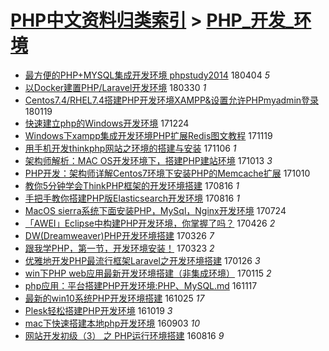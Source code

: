 [PHP中文资料归类索引](../README.md) > [PHP_开发_环境](PHP_开发_环境.md)
====
- [最方便的PHP+MYSQL集成开发环境 phpstudy2014](http://jkwz.applinzi.com/ittc/7088237807594374154.html#%E6%9C%80%E6%96%B9%E4%BE%BF%E7%9A%84PHP%2BMYSQL%E9%9B%86%E6%88%90%E5%BC%80%E5%8F%91%E7%8E%AF%E5%A2%83+phpstudy2014) 180404 *5* 
- [以Docker建置PHP/Laravel开发环境](http://jkwz.applinzi.com/ittc/7086219372580570122.html#%E4%BB%A5Docker%E5%BB%BA%E7%BD%AEPHP%2FLaravel%E5%BC%80%E5%8F%91%E7%8E%AF%E5%A2%83) 180330 *1* 
- [Centos7.4/RHEL7.4搭建PHP开发环境XAMPP&amp;设置允许PHPmyadmin登录](http://jkwz.applinzi.com/ittc/7060315221296415760.html#Centos7.4%2FRHEL7.4%E6%90%AD%E5%BB%BAPHP%E5%BC%80%E5%8F%91%E7%8E%AF%E5%A2%83XAMPP%26amp%3B%E8%AE%BE%E7%BD%AE%E5%85%81%E8%AE%B8PHPmyadmin%E7%99%BB%E5%BD%95) 180119  
- [快速建立php的Windows开发环境](http://jkwz.applinzi.com/ittc/7050655054283932689.html#%E5%BF%AB%E9%80%9F%E5%BB%BA%E7%AB%8Bphp%E7%9A%84Windows%E5%BC%80%E5%8F%91%E7%8E%AF%E5%A2%83) 171224  
- [Windows下xampp集成开发环境PHP扩展Redis图文教程](http://jkwz.applinzi.com/ittc/7037731223575725072.html#Windows%E4%B8%8Bxampp%E9%9B%86%E6%88%90%E5%BC%80%E5%8F%91%E7%8E%AF%E5%A2%83PHP%E6%89%A9%E5%B1%95Redis%E5%9B%BE%E6%96%87%E6%95%99%E7%A8%8B) 171119  
- [用手机开发thinkphp网站之环境的搭建与安装](http://jkwz.applinzi.com/ittc/7032970552552195089.html#%E7%94%A8%E6%89%8B%E6%9C%BA%E5%BC%80%E5%8F%91thinkphp%E7%BD%91%E7%AB%99%E4%B9%8B%E7%8E%AF%E5%A2%83%E7%9A%84%E6%90%AD%E5%BB%BA%E4%B8%8E%E5%AE%89%E8%A3%85) 171106 *1* 
- [架构师解析：MAC OS开发环境下，搭建PHP建站环境](http://jkwz.applinzi.com/ittc/7024015552127960080.html#%E6%9E%B6%E6%9E%84%E5%B8%88%E8%A7%A3%E6%9E%90%EF%BC%9AMAC+OS%E5%BC%80%E5%8F%91%E7%8E%AF%E5%A2%83%E4%B8%8B%EF%BC%8C%E6%90%AD%E5%BB%BAPHP%E5%BB%BA%E7%AB%99%E7%8E%AF%E5%A2%83) 171013 *3* 
- [PHP开发：架构师详解Centos7环境下安装PHP的Memcache扩展](http://jkwz.applinzi.com/ittc/7022828577844888593.html#PHP%E5%BC%80%E5%8F%91%EF%BC%9A%E6%9E%B6%E6%9E%84%E5%B8%88%E8%AF%A6%E8%A7%A3Centos7%E7%8E%AF%E5%A2%83%E4%B8%8B%E5%AE%89%E8%A3%85PHP%E7%9A%84Memcache%E6%89%A9%E5%B1%95) 171010  
- [教你5分钟学会ThinkPHP框架的开发环境搭建](http://jkwz.applinzi.com/ittc/7002510015720850448.html#%E6%95%99%E4%BD%A05%E5%88%86%E9%92%9F%E5%AD%A6%E4%BC%9AThinkPHP%E6%A1%86%E6%9E%B6%E7%9A%84%E5%BC%80%E5%8F%91%E7%8E%AF%E5%A2%83%E6%90%AD%E5%BB%BA) 170816 *1* 
- [手把手教你搭建PHP版Elasticsearch开发环境](http://jkwz.applinzi.com/ittc/7002438726700237840.html#%E6%89%8B%E6%8A%8A%E6%89%8B%E6%95%99%E4%BD%A0%E6%90%AD%E5%BB%BAPHP%E7%89%88Elasticsearch%E5%BC%80%E5%8F%91%E7%8E%AF%E5%A2%83) 170816 *1* 
- [MacOS sierra系统下面安装PHP，MySql，Nginx开发环境](http://jkwz.applinzi.com/ittc/6993831741272622096.html#MacOS+sierra%E7%B3%BB%E7%BB%9F%E4%B8%8B%E9%9D%A2%E5%AE%89%E8%A3%85PHP%EF%BC%8CMySql%EF%BC%8CNginx%E5%BC%80%E5%8F%91%E7%8E%AF%E5%A2%83) 170724  
- [「AWEI」Eclipse中构建PHP开发环境，你掌握了吗？](http://jkwz.applinzi.com/ittc/6960419490658518020.html#%E3%80%8CAWEI%E3%80%8DEclipse%E4%B8%AD%E6%9E%84%E5%BB%BAPHP%E5%BC%80%E5%8F%91%E7%8E%AF%E5%A2%83%EF%BC%8C%E4%BD%A0%E6%8E%8C%E6%8F%A1%E4%BA%86%E5%90%97%EF%BC%9F) 170426 *2* 
- [DW(Dreamweaver)PHP开发环境搭建](http://jkwz.applinzi.com/ittc/6949441239584867332.html#DW%28Dreamweaver%29PHP%E5%BC%80%E5%8F%91%E7%8E%AF%E5%A2%83%E6%90%AD%E5%BB%BA) 170326 *7* 
- [跟我学PHP，第一节，开发环境安装！](http://jkwz.applinzi.com/ittc/6948304264874165253.html#%E8%B7%9F%E6%88%91%E5%AD%A6PHP%EF%BC%8C%E7%AC%AC%E4%B8%80%E8%8A%82%EF%BC%8C%E5%BC%80%E5%8F%91%E7%8E%AF%E5%A2%83%E5%AE%89%E8%A3%85%EF%BC%81) 170323 *2* 
- [优雅地开发PHP最流行框架Laravel之开发环境搭建](http://jkwz.applinzi.com/ittc/6927474659368109061.html#%E4%BC%98%E9%9B%85%E5%9C%B0%E5%BC%80%E5%8F%91PHP%E6%9C%80%E6%B5%81%E8%A1%8C%E6%A1%86%E6%9E%B6Laravel%E4%B9%8B%E5%BC%80%E5%8F%91%E7%8E%AF%E5%A2%83%E6%90%AD%E5%BB%BA) 170126 *3* 
- [win下PHP web应用最新开发环境搭建（非集成环境）](http://jkwz.applinzi.com/ittc/6922665120156353540.html#win%E4%B8%8BPHP+web%E5%BA%94%E7%94%A8%E6%9C%80%E6%96%B0%E5%BC%80%E5%8F%91%E7%8E%AF%E5%A2%83%E6%90%AD%E5%BB%BA%EF%BC%88%E9%9D%9E%E9%9B%86%E6%88%90%E7%8E%AF%E5%A2%83%EF%BC%89) 170115 *2* 
- [php应用：平台搭建PHP开发环境:PHP、MySQL.md](http://jkwz.applinzi.com/ittc/6901518039379346436.html#php%E5%BA%94%E7%94%A8%EF%BC%9A%E5%B9%B3%E5%8F%B0%E6%90%AD%E5%BB%BAPHP%E5%BC%80%E5%8F%91%E7%8E%AF%E5%A2%83%3APHP%E3%80%81MySQL.md) 161117  
- [最新的win10系统PHP开发环境搭建](http://jkwz.applinzi.com/ittc/6892913867335681028.html#%E6%9C%80%E6%96%B0%E7%9A%84win10%E7%B3%BB%E7%BB%9FPHP%E5%BC%80%E5%8F%91%E7%8E%AF%E5%A2%83%E6%90%AD%E5%BB%BA) 161025 *17* 
- [Plesk轻松搭建PHP开发环境](http://jkwz.applinzi.com/ittc/6890704293123851268.html#Plesk%E8%BD%BB%E6%9D%BE%E6%90%AD%E5%BB%BAPHP%E5%BC%80%E5%8F%91%E7%8E%AF%E5%A2%83) 161019 *3* 
- [mac下快速搭建本地php开发环境](http://jkwz.applinzi.com/ittc/6873558453947204612.html#mac%E4%B8%8B%E5%BF%AB%E9%80%9F%E6%90%AD%E5%BB%BA%E6%9C%AC%E5%9C%B0php%E5%BC%80%E5%8F%91%E7%8E%AF%E5%A2%83) 160903 *10* 
- [网站开发初级（3） 之 PHP运行环境搭建](http://jkwz.applinzi.com/ittc/6867092194002994181.html#%E7%BD%91%E7%AB%99%E5%BC%80%E5%8F%91%E5%88%9D%E7%BA%A7%EF%BC%883%EF%BC%89+%E4%B9%8B+PHP%E8%BF%90%E8%A1%8C%E7%8E%AF%E5%A2%83%E6%90%AD%E5%BB%BA) 160816 *9* 

